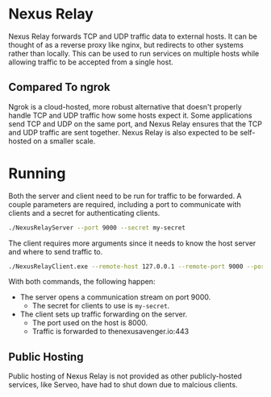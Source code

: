 # Nexus Relay
Nexus Relay forwards TCP and UDP traffic data
to external hosts. It can be thought of as a
reverse proxy like nginx, but redirects to other
systems rather than locally. This can be used to
run services on multiple hosts while allowing
traffic to be accepted from a single host.

## Compared To ngrok
Ngrok is a cloud-hosted, more robust alternative
that doesn't properly handle TCP and UDP traffic
how some hosts expect it. Some applications send
TCP and UDP on the same port, and Nexus Relay
ensures that the TCP and UDP traffic are sent
together. Nexus Relay is also expected to be
self-hosted on a smaller scale.

# Running
Both the server and client need to be run for
traffic to be forwarded. A couple parameters
are required, including a port to communicate
with clients and a secret for authenticating
clients.

```bash
./NexusRelayServer --port 9000 --secret my-secret
```

The client requires more arguments since it
needs to know the host server and where to
send traffic to.

```bash
./NexusRelayClient.exe --remote-host 127.0.0.1 --remote-port 9000 --port 8000 --redirect-host thenexusavenger.io --redirect-port 443 --secret my-secret
```

With both commands, the following happen:
- The server opens a communication stream on port 9000.
  - The secret for clients to use is `my-secret`.
- The client sets up traffic forwarding on the server.
  - The port used on the host is 8000.
  - Traffic is forwarded to thenexusavenger.io:443

## Public Hosting
Public hosting of Nexus Relay is not provided
as other publicly-hosted services, like Serveo,
have had to shut down due to malcious clients.